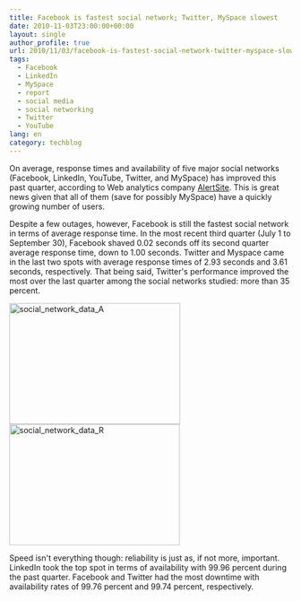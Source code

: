 ```yaml
---
title: Facebook is fastest social network; Twitter, MySpace slowest
date: 2010-11-03T23:00:00+00:00
layout: single
author_profile: true
url: 2010/11/03/facebook-is-fastest-social-network-twitter-myspace-slowest/
tags:
  - Facebook
  - LinkedIn
  - MySpace
  - report
  - social media
  - social networking
  - Twitter
  - YouTube
lang: en
category: techblog
---
```

On average, response times and availability of five major social networks (Facebook, LinkedIn, YouTube, Twitter, and MySpace) has improved this past quarter, according to Web analytics company [AlertSite](http://blog.alertsite.com/2010/10/facebook-is-fastest-social-network-for-second-consecutive-quarter/). This is great news given that all of them (save for possibly MySpace) have a quickly growing number of users. 

Despite a few outages, however, Facebook is still the fastest social network in terms of average response time. In the most recent third quarter (July 1 to September 30), Facebook shaved 0.02 seconds off its second quarter average response time, down to 1.00 seconds. Twitter and Myspace came in the last two spots with average response times of 2.93 seconds and 3.61 seconds, respectively. That being said, Twitter's performance improved the most over the last quarter among the social networks studied: more than 35 percent.

[<img title="social_network_data_A" border="0" alt="social_network_data_A" src="http://lh5.ggpht.com/_vaUVXcmC3OI/TNHiMD9DaFI/AAAAAAAADBY/LKg-L-AItCo/social_network_data_A_thumb%5B1%5D.jpg?imgmax=800" width="305" height="216" />](http://lh4.ggpht.com/_vaUVXcmC3OI/TNHiCKLiL_I/AAAAAAAADBU/cJe-fFXCF6U/s1600-h/social_network_data_A%5B3%5D.jpg)[<img title="social_network_data_R" border="0" alt="social_network_data_R" src="http://lh4.ggpht.com/_vaUVXcmC3OI/TNHic8bX8sI/AAAAAAAADBg/Y9ZeJ6R2TlY/social_network_data_R_thumb.jpg?imgmax=800" width="304" height="216" />](http://lh5.ggpht.com/_vaUVXcmC3OI/TNHiUpRZvtI/AAAAAAAADBc/U2naG4tpzcE/s1600-h/social_network_data_R%5B2%5D.jpg)

Speed isn't everything though: reliability is just as, if not more, important. LinkedIn took the top spot in terms of availability with 99.96 percent during the past quarter. Facebook and Twitter had the most downtime with availability rates of 99.76 percent and 99.74 percent, respectively.